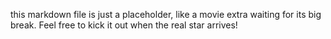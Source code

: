 this markdown file is just a placeholder, like a movie extra waiting for its big break. Feel free to kick it out when the real star arrives!